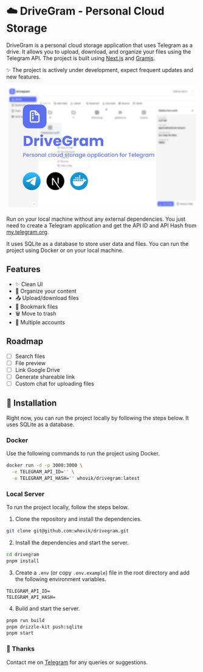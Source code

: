 # ☁️ DriveGram - Personal Cloud Storage

DriveGram is a personal cloud storage application that uses Telegram as a drive. It allows you to upload, download, and organize your files using the Telegram API. The project is built using [Next.js](https://nextjs.org) and [Gramjs](https://gram.js.org).

✨ The project is actively under development, expect frequent updates and new features.

![banner](./public/bann.png)

Run on your local machine without any external dependencies. You just need to create a Telegram application and get the API ID and API Hash from [my.telegram.org](https://my.telegram.org).

It uses SQLite as a database to store user data and files. You can run the project using Docker or on your local machine.

## Features

- ✨ Clean UI
- 📁 Organize your content
- 📤 Upload/download files
- 🔖 Bookmark files
- 🗑️ Move to trash
- 📱 Multiple accounts

## Roadmap

- [ ] Search files
- [ ] File preview
- [ ] Link Google Drive
- [ ] Generate shareable link
- [ ] Custom chat for uploading files

## 🚀 Installation

Right now, you can run the project locally by following the steps below. It uses SQLite as a database.

### Docker

Use the following commands to run the project using Docker.

```bash
docker run -d -p 3000:3000 \
  -e TELEGRAM_API_ID='' \
  -e TELEGRAM_API_HASH='' whovik/drivegram:latest
```

### Local Server

To run the project locally, follow the steps below.

1. Clone the repository and install the dependencies.

```bash
git clone git@github.com:whovik/drivegram.git
```

2. Install the dependencies and start the server.

```bash
cd drivegram
pnpm install
```

3. Create a `.env` (or copy `.env.example`) file in the root directory and add the following environment variables.

```env
TELEGRAM_API_ID=
TELEGRAM_API_HASH=
```

4. Build and start the server.

```bash
pnpm run build
pnpm drizzle-kit push:sqlite
pnpm start
```

### 🙂 Thanks

Contact me on [Telegram](https://t.me/whovik) for any queries or suggestions.
